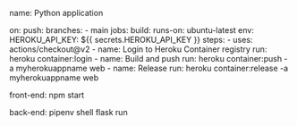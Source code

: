 name: Python application

on:
  push:
    branches:
      - main
jobs:
  build:
    runs-on: ubuntu-latest
    env:
        HEROKU_API_KEY: ${{ secrets.HEROKU_API_KEY }}
    steps:
    - uses: actions/checkout@v2
    - name: Login to Heroku Container registry
      run: heroku container:login
    - name: Build and push
      run: heroku container:push -a myherokuappname web
    - name: Release
      run: heroku container:release -a myherokuappname web




front-end:
npm start

back-end:
pipenv shell
flask run